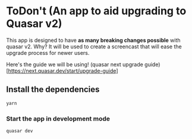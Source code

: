 # ToDon't (An app to aid upgrading to Quasar v2)

This app is designed to have **as many breaking changes possible** with quasar v2.
Why?
It will be used to create a screencast that will ease the upgrade process for newer users.

Here's the guide we will be using! (quasar next upgrade guide)[https://next.quasar.dev/start/upgrade-guide]

## Install the dependencies
```bash
yarn
```

### Start the app in development mode
```bash
quasar dev
```